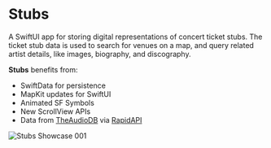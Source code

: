 # Stubs
A SwiftUI app for storing digital representations of concert ticket stubs. The ticket stub data is used to search for venues on a map, and query related artist details, like images, biography, and discography. 

<b>Stubs</b> benefits from:
* SwiftData for persistence
* MapKit updates for SwiftUI
* Animated SF Symbols
* New ScrollView APIs
* Data from [TheAudioDB](https://www.theaudiodb.com) via [RapidAPI](https://rapidapi.com/hub)

![Stubs Showcase 001](https://github.com/bodhichristian/Stubs/assets/110639779/ece6acdd-54a8-47a5-97cc-c1aee0b11baf)
